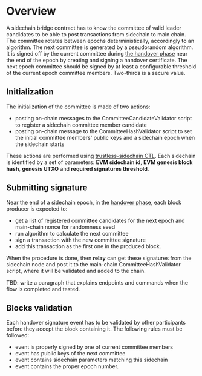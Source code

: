 # Overview

A sidechain bridge contract has to know the committee of valid leader candidates to be able to post transactions
from sidechain to main chain.
The committee rotates between epochs deterministically, accordingly to an algorithm.
The next committee is generated by a pseudorandom algorithm. It is signed off by the current committee
during [the handover phase](sidechain-epoch-phases.md) near the end of the epoch by creating and signing a handover certificate.
The next epoch committee should be signed by at least a configurable threshold of the current epoch committee members.
Two-thirds is a secure value.

## Initialization

The initialization of the committee is made of two actions:

- posting on-chain messages to the CommitteeCandidateValidator script to register a sidechain committee member candidate
- posting on-chain message to the CommitteeHashValidator script to set the initial committee members' public keys and a sidechain epoch when the
  sidechain starts

These actions are performed using [trustless-sidechain CTL](../reference/trustless-sidechain.md#ctl).
Each sidechain is identified by a set of parameters: **EVM sidechain id**, **EVM genesis block hash**, **genesis UTXO** and **required signatures threshold**.

## Submitting signature

Near the end of a sidechain epoch, in the [handover phase](sidechain-epoch-phases.md), each block producer is expected to:

- get a list of registered committee candidates for the next epoch and main-chain nonce for randomness seed
- run algorithm to calculate the next committee
- sign a transaction with the new committee signature
- add this transaction as the first one in the produced block.

When the procedure is done, then **relay** can get these signatures from the sidechain node and post it to the main-chain CommitteeHashValidator script,
where it will be validated and added to the chain.

TBD: write a paragraph that explains endpoints and commands when the flow is completed and tested.

## Blocks validation

Each handover signature event has to be validated by other participants before they accept the block containing it.
The following rules must be followed:

- event is properly signed by one of current committee members
- event has public keys of the next committee
- event contains sidechain parameters matching this sidechain
- event contains the proper epoch number.

